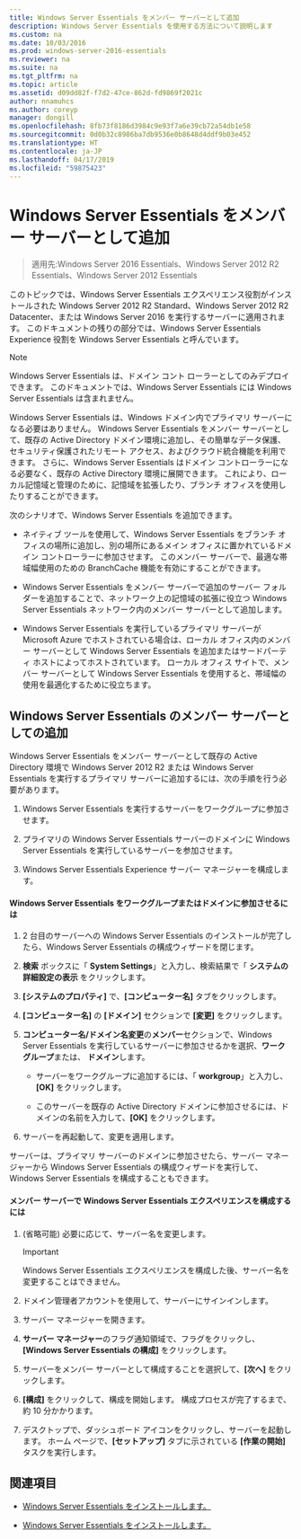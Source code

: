 ```yaml
---
title: Windows Server Essentials をメンバー サーバーとして追加
description: Windows Server Essentials を使用する方法について説明します
ms.custom: na
ms.date: 10/03/2016
ms.prod: windows-server-2016-essentials
ms.reviewer: na
ms.suite: na
ms.tgt_pltfrm: na
ms.topic: article
ms.assetid: d09dd82f-f7d2-47ce-862d-fd9869f2021c
author: nnamuhcs
ms.author: coreyp
manager: dongill
ms.openlocfilehash: 8fb73f8186d3984c9e93f7a6e39cb72a54db1e58
ms.sourcegitcommit: 0d0b32c8986ba7db9536e0b8648d4ddf9b03e452
ms.translationtype: HT
ms.contentlocale: ja-JP
ms.lasthandoff: 04/17/2019
ms.locfileid: "59875423"
---
```

# <a name="add-windows-server-essentials-as-a-member-server"></a>Windows Server Essentials をメンバー サーバーとして追加

>適用先:Windows Server 2016 Essentials、Windows Server 2012 R2 Essentials、Windows Server 2012 Essentials

このトピックでは、Windows Server Essentials エクスペリエンス役割がインストールされた Windows Server 2012 R2 Standard、Windows Server 2012 R2 Datacenter、または Windows Server 2016 を実行するサーバーに適用されます。 このドキュメントの残りの部分では、Windows Server Essentials Experience 役割を Windows Server Essentials と呼んでいます。  
  
> [!NOTE]
>   Windows Server Essentials は、ドメイン コント ローラーとしてのみデプロイできます。 このドキュメントでは、Windows Server Essentials には Windows Server Essentials は含まれません。  
  
 Windows Server Essentials は、Windows ドメイン内でプライマリ サーバーになる必要はありません。 Windows Server Essentials をメンバー サーバーとして、既存の Active Directory ドメイン環境に追加し、その簡単なデータ保護、セキュリティ保護されたリモート アクセス、およびクラウド統合機能を利用できます。 さらに、Windows Server Essentials はドメイン コントローラーになる必要なく、既存の Active Directory 環境に展開できます。 これにより、ローカル記憶域と管理のために、記憶域を拡張したり、ブランチ オフィスを使用したりすることができます。  
  
 次のシナリオで、Windows Server Essentials を追加できます。  
  
-   ネイティブ ツールを使用して、Windows Server Essentials をブランチ オフィスの場所に追加し、別の場所にあるメイン オフィスに置かれているドメイン コントローラーに参加させます。 このメンバー サーバーで、最適な帯域幅使用のための BranchCache 機能を有効にすることができます。  
  
-   Windows Server Essentials をメンバー サーバーで追加のサーバー フォルダーを追加することで、ネットワーク上の記憶域の拡張に役立つ Windows Server Essentials ネットワーク内のメンバー サーバーとして追加します。  
  
-   Windows Server Essentials を実行しているプライマリ サーバーが Microsoft Azure でホストされている場合は、ローカル オフィス内のメンバー サーバーとして Windows Server Essentials を追加またはサードパーティ ホストによってホストされています。 ローカル オフィス サイトで、メンバー サーバーとして Windows Server Essentials を使用すると、帯域幅の使用を最適化するために役立ちます。  
  
## <a name="adding-windows-server-essentials-as-a-member-server"></a>Windows Server Essentials のメンバー サーバーとしての追加  
 Windows Server Essentials をメンバー サーバーとして既存の Active Directory 環境で Windows Server 2012 R2 または Windows Server Essentials を実行するプライマリ サーバーに追加するには、次の手順を行う必要があります。  
  
1.  Windows Server Essentials を実行するサーバーをワークグループに参加させます。  
  
2.  プライマリの Windows Server Essentials サーバーのドメインに Windows Server Essentials を実行しているサーバーを参加させます。  
  
3.  Windows Server Essentials Experience サーバー マネージャーを構成します。  
  
#### <a name="to-join-windows-server-essentials-to-a-workgroup-or-domain"></a>Windows Server Essentials をワークグループまたはドメインに参加させるには  
  
1.  2 台目のサーバーへの Windows Server Essentials のインストールが完了したら、Windows Server Essentials の構成ウィザードを閉じます。  
  
2.   **検索**  ボックスに「 **System Settings**」と入力し、検索結果で「 **システムの詳細設定の表示** をクリックします。  
  
3.  **[システムのプロパティ]** で、**[コンピューター名]** タブをクリックします。  
  
4.  **[コンピューター名]** の **[ドメイン]** セクションで **[変更]** をクリックします。  
  
5.  **コンピューター名/ドメイン名変更**の**メンバー**セクションで、Windows Server Essentials を実行しているサーバーに参加させるかを選択、**ワークグループ**または、 **ドメイン**します。  
  
    -   サーバーをワークグループに追加するには、「 **workgroup**」と入力し、**[OK]** をクリックします。  
  
    -   このサーバーを既存の Active Directory ドメインに参加させるには、ドメインの名前を入力して、**[OK]** をクリックします。  
  
6.  サーバーを再起動して、変更を適用します。  
  
 サーバーは、プライマリ サーバーのドメインに参加させたら、サーバー マネージャーから Windows Server Essentials の構成ウィザードを実行して、Windows Server Essentials を構成することもできます。  
  
#### <a name="to-configure-windows-server-essentials-experience-on-a-member-server"></a>メンバー サーバーで Windows Server Essentials エクスペリエンスを構成するには  
  
1.  (省略可能) 必要に応じて、サーバー名を変更します。  
  
    > [!IMPORTANT]
    >  Windows Server Essentials エクスペリエンスを構成した後、サーバー名を変更することはできません。  
  
2.  ドメイン管理者アカウントを使用して、サーバーにサインインします。  
  
3.  サーバー マネージャーを開きます。  
  
4.  **サーバー マネージャー**のフラグ通知領域で、フラグをクリックし、**[Windows Server Essentials の構成]** をクリックします。  
  
5.  サーバーをメンバー サーバーとして構成することを選択して、**[次へ]** をクリックします。  
  
6.  **[構成]** をクリックして、構成を開始します。 構成プロセスが完了するまで、約 10 分かかります。  
  
7.  デスクトップで、ダッシュボード アイコンをクリックし、サーバーを起動します。 ホーム ページで、**[セットアップ]** タブに示されている **[作業の開始]** タスクを実行します。  
  
## <a name="see-also"></a>関連項目  
  

-   [Windows Server Essentials をインストールします。](Install-Windows-Server-Essentials.md)

-   [Windows Server Essentials をインストールします。](../install/Install-Windows-Server-Essentials.md)

